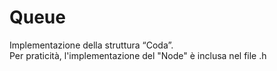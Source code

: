# Queue
Implementazione della struttura “Coda”.
<br />Per praticità, l'implementazione del "Node" è inclusa nel file .h
